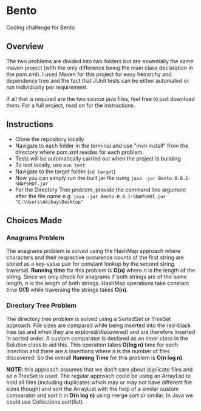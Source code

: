# Bento
Coding challenge for Bento

## Overview
The two problems are divided into two folders but are essentially the same maven project (with the only difference being the main class declaration in the pom.xml). I used Maven for this project for easy heirarchy and dependency tree and the fact that JUnit tests can be either automated or run individually per requirement.

If all that is required are the two source java files, feel free to just download them. For a full project, read on for the instructions.

## Instructions
* Clone the repository locally
* Navigate to each folder in the terminal and use "mvn install" from the directory where pom.xml resides for each problem.
* Tests will be automatically carried out when the project is building
* To test locally, use `mvn test` 
* Navigate to the target folder (`cd target`)
* Now you can simply run the built jar file using `java -jar Bento-0.0.1-SNAPSHOT.jar` 
* For the Directory Tree problem, provide the command line argument after the file name e.g. `java -jar Bento-0.0.1-SNAPSHOT.jar "C:\Users\Akshay\Desktop"`
## Choices Made
### Anagrams Problem
The anagrams problem is solved using the HashMap approach where characters and their respective occurence counts of the first string are stored as a key-value pair for constant lookup by the second string traversal. 
**Running time** for this problem is **O(n)** where _n_ is the length of the string. Since we only check for anagrams if both strings are of the same length, _n_ is the length of both strings. HashMap operations take constant time **O(1)** while traversing the strings takes **O(n)**.

### Directory Tree Problem
The directory tree problem is solved using a SortedSet or TreeSet approach. File sizes are compared while being inserted into the red-black tree (as and when they are explored/discovered) and are therefore inserted in sorted order. A custom comparator is declared as an inner class in the Solution class to aid this. This operation takes **O(log n)** time for each insertion and there are _n_ insertions where _n_ is the number of files discovered. So the overall **Running Time** for this problem is **O(n log n)**.

**NOTE:** this approach assumes that we don't care about duplicate files and so a TreeSet is used. The regular approach could be using an ArrayList to hold all files (including duplicates which may or may not have different file sizes though) and sort the ArrayList with the help of a similar custom comparator and sort it in **O(n log n)** using merge sort or similar. In Java we could use Collections.sort(list).
